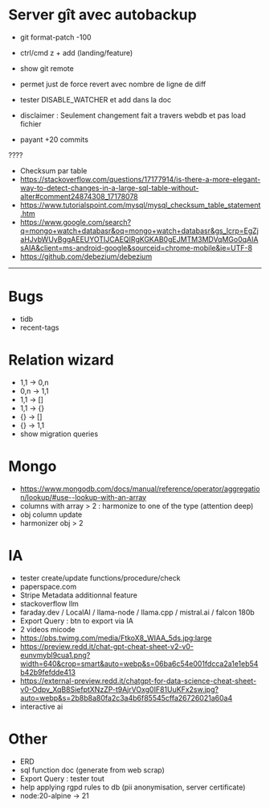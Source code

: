 # Server gît avec autobackup
- git format-patch -100
- ctrl/cmd z + add (landing/feature)
- show git remote
- permet just de force revert avec nombre de ligne de diff

- tester DISABLE_WATCHER et add dans la doc
- disclaimer : Seulement changement fait a travers webdb et pas load fichier
- payant +20 commits



????
- Checksum par table
- https://stackoverflow.com/questions/17177914/is-there-a-more-elegant-way-to-detect-changes-in-a-large-sql-table-without-alter#comment24874308_17178078
- https://www.tutorialspoint.com/mysql/mysql_checksum_table_statement.htm
- https://www.google.com/search?q=mongo+watch+databasr&oq=mongo+watch+databasr&gs_lcrp=EgZjaHJvbWUyBggAEEUYOTIJCAEQIRgKGKAB0gEJMTM3MDVqMGo0qAIAsAIA&client=ms-android-google&sourceid=chrome-mobile&ie=UTF-8
- https://github.com/debezium/debezium






----------------------------------------------------------



# Bugs
- tidb
- recent-tags


# Relation wizard
- 1,1 -> 0,n
- 0,n -> 1,1
- 1,1 -> []
- 1,1 -> {}
- {} -> []
- {} -> 1,1
- show migration queries


# Mongo
- https://www.mongodb.com/docs/manual/reference/operator/aggregation/lookup/#use--lookup-with-an-array
- columns with array > 2 : harmonize to one of the type (attention deep)
- obj column update
- harmonizer obj > 2


# IA
- tester create/update functions/procedure/check
- paperspace.com
- Stripe Metadata additionnal feature
- stackoverflow llm
- faraday.dev / LocalAI / llama-node / llama.cpp / mistral.ai / falcon 180b
- Export Query : btn to export via IA
- 2 videos micode
- https://pbs.twimg.com/media/FtkoX8_WIAA_5ds.jpg:large
- https://preview.redd.it/chat-gpt-cheat-sheet-v2-v0-eunvmybl9cua1.png?width=640&crop=smart&auto=webp&s=06ba6c54e001fdcca2a1e1eb54b42b9fefdde413
- https://external-preview.redd.it/chatgpt-for-data-science-cheat-sheet-v0-Odpv_XqB8SiefptXNzZP-t9AjrVOxg0IF81UuKFx2sw.jpg?auto=webp&s=2b8b8a80fa2c3a4b6f85545cffa26726021a60a4
- interactive ai


# Other
- ERD
- sql function doc (generate from web scrap)
- Export Query : tester tout
- help applying rgpd rules to db (pii anonymisation, server certificate)
- node:20-alpine -> 21
